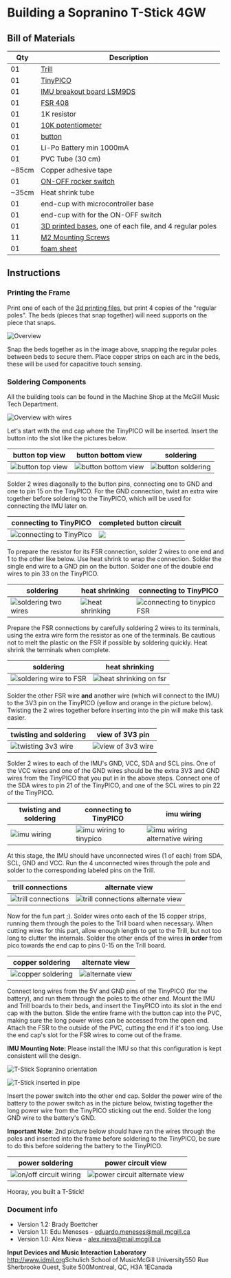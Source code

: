 # Building a Sopranino T-Stick 4GW

## Bill of Materials

| Qty | Description |
|----|----|
| 01 | [Trill](https://shop.bela.io/products/trill-craft/) |
| 01 | [TinyPICO](https://www.adafruit.com/product/4335) |
| 01 | [IMU breakout board LSM9DS](https://www.sparkfun.com/products/13284) |
| 01 | [FSR 408](https://www.robotshop.com/ca/en/interlink-24-long-fsr.html) |
| 01 | 1K resistor |
| 01 | [10K potentiometer](https://www.digikey.com/products/en?mpart=PV36W103C01B00&v=118) |
| 01 | [button](https://www.digikey.ca/product-detail/en/c-k/PTS125SM43-2-LFS/CKN9100-ND/1146743) |
| 01 | Li-Po Battery min 1000mA |
| 01 | PVC Tube (30 cm) |
| \~85cm | Copper adhesive tape |
| 01 | [ON-OFF rocker switch](https://www.digikey.ca/product-detail/en/RA1113112R/EG5619-ND/3778055/?itemSeq=307636370) |
| \~35cm | Heat shrink tube |
| 01 | end-cup with microcontroller base |
| 01 | end-cup with for the ON-OFF switch |
| 01 | [3D printed bases](https://github.com/IDMIL/T-Stick/tree/main/3D_printing), one of each file, and 4 regular poles |
| 11 | [M2 Mounting Screws](https://www.digikey.ca/product-detail/en/MPMS+002+0008+PH/H739-ND/274950/?itemSeq=307635387) |
| 01 | [foam sheet](https://www.amazon.ca/Craft-Foam-Sheets-Assorted-Colours/dp/B005EQPRM6) |

## Instructions

### Printing the Frame

Print one of each of the [3d printing files](https://github.com/IDMIL/T-Stick/tree/main/3D_printing), but print 4 copies of the "regular poles". The beds (pieces that snap together) will need supports on the piece that snaps.

 ![Overview](Images/overview.png)

Snap the beds together as in the image above, snapping the regular poles between beds to secure them. Place copper strips on each arc in the beds, these will be used for capacitive touch sensing.

### Soldering Components

All the building tools can be found in the Machine Shop at the McGill Music Tech Department.

 ![Overview with wires](Images/overview-wires.png)

Let's start with the end cap where the TinyPICO will be inserted. Insert the button into the slot like the pictures below.

| button top view | button bottom view | soldering |
|----|----|----|
|  ![button top view](Images/button-top.png) |  ![button bottom view](Images/button-bottom.png) |  ![button soldering](Images/button-soldering.png) |

Solder 2 wires diagonally to the button pins, connecting one to GND and one to pin 15 on the TinyPICO. For the GND connection, twist an extra wire together before soldering to the TinyPICO, which will be used for connecting the IMU later on.

| connecting to TinyPICO | completed button circuit |
|----|----|
|  ![connecting to TinyPico](Images/connecting-tinypico.png) |  ![](Images/button-completecircuit.png) |

To prepare the resistor for its FSR connection, solder 2 wires to one end and 1 to the other like below. Use heat shrink to wrap the connection. Solder the single end wire to a GND pin on the button. Solder one of the double end wires to pin 33 on the TinyPICO.

| soldering | heat shrinking | connecting to TinyPICO |
|----|----|----|
| ![soldering two wires](Images/fsr-twowire.png) |  ![heat shrinking](Images/heatshrink-fsrtwowire.png) |  ![connecting to tinypico FSR](Images/fsr-tinypico.png) |

Prepare the FSR connections by carefully soldering 2 wires to its terminals, using the extra wire form the resistor as one of the terminals. Be cautious not to melt the plastic on the FSR if possible by soldering quickly. Heat shrink the terminals when complete.

| soldering | heat shrinking |
|----|----|
|  ![soldering wire to FSR](Images/fsr-soldering.png)   |  ![heat shrinking on fsr](Images/fsr-heatshrink.png) |

Solder the other FSR wire **and** another wire (which will connect to the IMU) to the 3V3 pin on the TinyPICO (yellow and orange in the picture below). Twisting the 2 wires together before inserting into the pin will make this task easier.

| twisting and soldering | view of 3V3 pin |
|----|----|
|  ![twisting 3v3 wire](Images/wire-twisted.png) |  ![view of 3v3 wire](Images/wire-twisted-view2.png) |

Solder 2 wires to each of the IMU's GND, VCC, SDA and SCL pins. One of the VCC wires and one of the GND wires should be the extra 3V3 and GND wires from the TinyPICO that you put in in the above steps. Connect one of the SDA wires to pin 21 of the TinyPICO, and one of the SCL wires to pin 22 of the TinyPICO.

| twisting and soldering | connecting to TinyPICO | imu wiring |
|----|----|----|
|  ![imu wiring](Images/imu-wiring.png) |  ![imu wiring to tinypico](Images/imu-tinypico.png)  |  ![imu wiring alternative wiring](Images/imu-wiring-topview.png) |

At this stage, the IMU should have unconnected wires (1 of each) from SDA, SCL, GND and VCC. Run the 4 unconnected wires through the pole and solder to the corresponding labeled pins on the Trill.

| trill connections | alternate view |
|----|----|
|  ![trill connections](Images/trill-wiring.png)  |  ![trill connections alternate view](Images/trill-wiring2.png) |

Now for the fun part ;). Solder wires onto each of the 15 copper strips, running them through the poles to the Trill board when necessary. When cutting wires for this part, allow enough length to get to the Trill, but not too long to clutter the internals. Solder the other ends of the wires **in order** from pico towards the end cap to pins 0-15 on the Trill board.

| copper soldering | alternate view |
|----|----|
|  ![copper soldering](Images/copper-soldering.png)  |  ![alternate view](Images/copper-soldering2.png)  |

Connect long wires from the 5V and GND pins of the TinyPICO (for the battery), and run them through the poles to the other end. Mount the IMU and Trill boards to their beds, and insert the TinyPICO into its slot in the end cap with the button. Slide the entire frame with the button cap into the PVC, making sure the long power wires can be accessed from the open end. Attach the FSR to the outside of the PVC, cutting the end if it's too long. Use the end cap's slot for the FSR wires to come out of the frame.

**IMU Mounting Note:** Please install the IMU so that this configuration is kept consistent will the design. 

 ![T-Stick Sopranino orientation](./Images/orientation.png)

 ![T-Stick inserted in pipe](./Images/tstick-insert.png) 

Insert the power switch into the other end cap. Solder the power wire of the battery to the power switch as in the picture below, twisting together the long power wire from the TinyPICO sticking out the end. Solder the long GND wire to the battery's GND.

**Important Note**: 2nd picture below should have ran the wires through the poles and inserted into the frame before soldering to the TinyPICO, be sure to do this before soldering the battery to the TinyPICO.

| power soldering | power circuit view |
|----|----|
|  ![on/off circuit wiring](Images/power-circuit.png) | ![power circuit alternate view](Images/powercircuit-overview.png) |

Hooray, you built a T-Stick!

### Document info

- Version 1.2: Brady Boettcher
- Version 1.1: Edu Meneses - eduardo.meneses@mail.mcgill.ca
- Version 1.0: Alex Nieva - alex.nieva@mail.mcgill.ca

__Input Devices and Music Interaction Laboratory__ <http://www.idmil.org>Schulich School of MusicMcGill University550 Rue Sherbrooke Ouest, Suite 500Montreal, QC, H3A 1ECanada